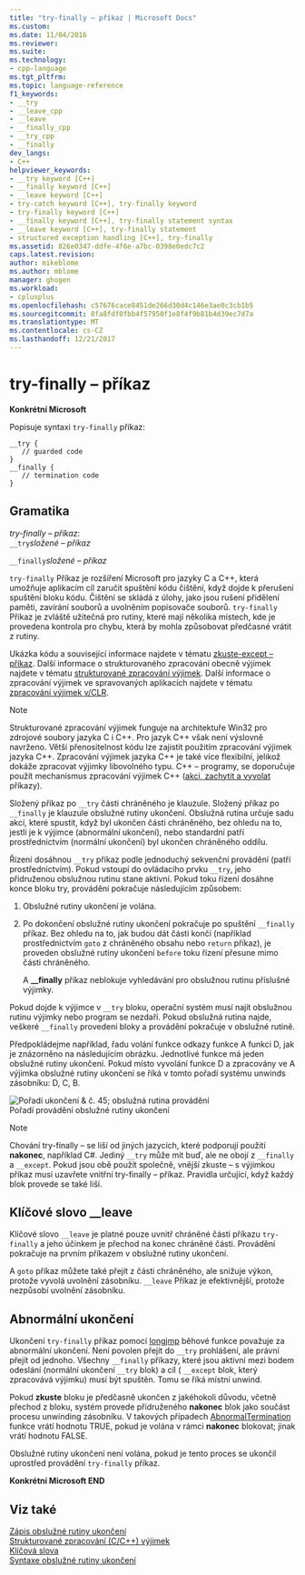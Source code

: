```yaml
---
title: "try-finally – příkaz | Microsoft Docs"
ms.custom: 
ms.date: 11/04/2016
ms.reviewer: 
ms.suite: 
ms.technology:
- cpp-language
ms.tgt_pltfrm: 
ms.topic: language-reference
f1_keywords:
- __try
- __leave_cpp
- __leave
- __finally_cpp
- __try_cpp
- __finally
dev_langs:
- C++
helpviewer_keywords:
- __try keyword [C++]
- __finally keyword [C++]
- __leave keyword [C++]
- try-catch keyword [C++], try-finally keyword
- try-finally keyword [C++]
- __finally keyword [C++], try-finally statement syntax
- __leave keyword [C++], try-finally statement
- structured exception handling [C++], try-finally
ms.assetid: 826e0347-ddfe-4f6e-a7bc-0398e0edc7c2
caps.latest.revision: 
author: mikeblome
ms.author: mblome
manager: ghogen
ms.workload:
- cplusplus
ms.openlocfilehash: c57676cace8451de266d30d4c146e3ae0c3cb1b5
ms.sourcegitcommit: 8fa8fdf0fbb4f57950f1e8f4f9b81b4d39ec7d7a
ms.translationtype: MT
ms.contentlocale: cs-CZ
ms.lasthandoff: 12/21/2017
---
```

# <a name="try-finally-statement"></a>try-finally – příkaz
**Konkrétní Microsoft**  
  
 Popisuje syntaxi `try-finally` příkaz:  
  
```  
__try {  
   // guarded code  
}  
__finally {  
   // termination code  
}  
```  
  
## <a name="grammar"></a>Gramatika  
 *try-finally – příkaz*:  
 `__try`*složené – příkaz*  
  
 `__finally`*složené – příkaz*  
  
 `try-finally` Příkaz je rozšíření Microsoft pro jazyky C a C++, která umožňuje aplikacím cíl zaručit spuštění kódu čištění, když dojde k přerušení spuštění bloku kódu. Čištění se skládá z úlohy, jako jsou rušení přidělení paměti, zavírání souborů a uvolněním popisovače souborů. `try-finally` Příkaz je zvláště užitečná pro rutiny, které mají několika místech, kde je provedena kontrola pro chybu, která by mohla způsobovat předčasné vrátit z rutiny.  
  
 Ukázka kódu a související informace najdete v tématu [zkuste-except – příkaz](../cpp/try-except-statement.md). Další informace o strukturovaného zpracování obecně výjimek najdete v tématu [strukturované zpracování výjimek](../cpp/structured-exception-handling-c-cpp.md). Další informace o zpracování výjimek ve spravovaných aplikacích najdete v tématu [zpracování výjimek v/CLR](../windows/exception-handling-cpp-component-extensions.md).  
  
> [!NOTE]
>  Strukturované zpracování výjimek funguje na architektuře Win32 pro zdrojové soubory jazyka C i C++. Pro jazyk C++ však není výslovně navrženo. Větší přenositelnost kódu lze zajistit použitím zpracování výjimek jazyka C++. Zpracování výjimek jazyka C++ je také více flexibilní, jelikož dokáže zpracovat výjimky libovolného typu. C++ – programy, se doporučuje použít mechanismus zpracování výjimek C++ ([akci, zachytit a vyvolat](../cpp/try-throw-and-catch-statements-cpp.md) příkazy).  
  
 Složený příkaz po `__try` části chráněného je klauzule. Složený příkaz po `__finally` je klauzule obslužné rutiny ukončení. Obslužná rutina určuje sadu akcí, které spustit, když byl ukončen části chráněného, bez ohledu na to, jestli je k výjimce (abnormální ukončení), nebo standardní patří prostřednictvím (normální ukončení) byl ukončen chráněného oddílu.  
  
 Řízení dosáhnou `__try` příkaz podle jednoduchý sekvenční provádění (patří prostřednictvím). Pokud vstoupí do ovládacího prvku `__try`, jeho přidruženou obslužnou rutinu stane aktivní. Pokud toku řízení dosáhne konce bloku try, provádění pokračuje následujícím způsobem:  
  
1.  Obslužné rutiny ukončení je volána.  
  
2.  Po dokončení obslužné rutiny ukončení pokračuje po spuštění `__finally` příkaz. Bez ohledu na to, jak budou dát části končí (například prostřednictvím `goto` z chráněného obsahu nebo `return` příkaz), je proveden obslužné rutiny ukončení `before` toku řízení přesune mimo části chráněného.  
  
     A **__finally** příkaz neblokuje vyhledávání pro obslužnou rutinu příslušné výjimky.  
  
 Pokud dojde k výjimce v `__try` bloku, operační systém musí najít obslužnou rutinu výjimky nebo program se nezdaří. Pokud obslužná rutina najde, veškeré `__finally` provedení bloky a provádění pokračuje v obslužné rutině.  
  
 Předpokládejme například, řadu volání funkce odkazy funkce A funkci D, jak je znázorněno na následujícím obrázku. Jednotlivé funkce má jeden obslužné rutiny ukončení. Pokud místo vyvolání funkce D a zpracovány ve A výjimka obslužné rutiny ukončení se říká v tomto pořadí systému unwinds zásobníku: D, C, B.  
  
 ![Pořadí ukončení & č. 45; obslužná rutina provádění](../cpp/media/vc38cx1.gif "vc38CX1")  
Pořadí provádění obslužné rutiny ukončení  
  
> [!NOTE]
>  Chování try-finally – se liší od jiných jazycích, které podporují použití **nakonec**, například C#.  Jediný `__try` může mít buď, ale ne obojí z `__finally` a `__except`.  Pokud jsou obě použít společně, vnější zkuste – s výjimkou příkaz musí uzavřete vnitřní try-finally – příkaz.  Pravidla určující, když každý blok provede se také liší.  
  
## <a name="the-leave-keyword"></a>Klíčové slovo __leave  
 Klíčové slovo `__leave` je platné pouze uvnitř chráněné části příkazu `try-finally` a jeho účinkem je přechod na konec chráněné části. Provádění pokračuje na prvním příkazem v obslužné rutiny ukončení.  
  
 A `goto` příkaz můžete také přejít z části chráněného, ale snižuje výkon, protože vyvolá uvolnění zásobníku. `__leave` Příkaz je efektivnější, protože nezpůsobí uvolnění zásobníku.  
  
## <a name="abnormal-termination"></a>Abnormální ukončení  
 Ukončení `try-finally` příkaz pomocí [longjmp](../c-runtime-library/reference/longjmp.md) běhové funkce považuje za abnormální ukončení. Není povolen přejít do `__try` prohlášení, ale právní přejít od jednoho. Všechny `__finally` příkazy, které jsou aktivní mezi bodem odeslání (normální ukončení `__try` blok) a cíl ( `__except` blok, který zpracovává výjimku) musí být spuštěn. Tomu se říká místní unwind.  
  
 Pokud **zkuste** bloku je předčasně ukončen z jakéhokoli důvodu, včetně přechod z bloku, systém provede přidruženého **nakonec** blok jako součást procesu unwinding zásobníku. V takových případech [AbnormalTermination](http://msdn.microsoft.com/library/windows/desktop/ms679265) funkce vrátí hodnotu TRUE, pokud je volána v rámci **nakonec** blokovat; jinak vrátí hodnotu FALSE.  
  
 Obslužné rutiny ukončení není volána, pokud je tento proces se ukončil uprostřed provádění `try-finally` příkaz.  
  
 **Konkrétní Microsoft END**  
  
## <a name="see-also"></a>Viz také  
 [Zápis obslužné rutiny ukončení](../cpp/writing-a-termination-handler.md)   
 [Strukturované zpracování (C/C++) výjimek](../cpp/structured-exception-handling-c-cpp.md)   
 [Klíčová slova](../cpp/keywords-cpp.md)   
 [Syntaxe obslužné rutiny ukončení](http://msdn.microsoft.com/library/windows/desktop/ms681393)